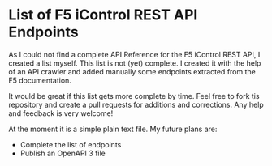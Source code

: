 # List of F5 iControl REST API Endpoints

As I could not find a complete API Reference for the F5 iControl REST API, I created a list myself.
This list is not (yet) complete. I created it with the help of an API crawler and added manually some endpoints extracted from the F5 documentation.

It would be great if this list gets more complete by time. Feel free to fork tis repository and create a pull requests for additions and corrections. Any help and feedback is very welcome!

At the moment it is a simple plain text file. My future plans are:

- Complete the list of endpoints
- Publish an OpenAPI 3 file
